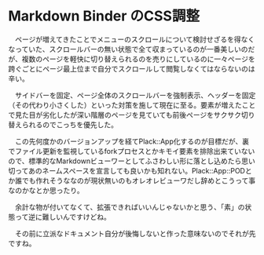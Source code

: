 # Markdown Binder のCSS調整

　ページが増えてきたことでメニューのスクロールについて検討せざるを得なくなっていた、スクロールバーの無い状態で全て収まっているのが一番美しいのだが、複数のページを軽快に切り替えられるのを売りにしているのに一々ページを跨ぐごとにページ最上位まで自分でスクロールして閲覧しなくてはならないのは辛い。

　サイドバーを固定、ページ全体のスクロールバーを強制表示、ヘッダーを固定（その代わり小さくした）といった対策を施して現在に至る。要素が増えたことで見た目が劣化したが深い階層のページを見ていても前後ページをサクサク切り替えられるのでこっちを優先した。

　この先何度かのバージョンアップを経てPlack::App化するのが目標だが、裏でファイル更新を監視しているforkプロセスとかキモイ要素を排除出来ていないので、標準的なMarkdownビューワーとしてふさわしい形に落とし込めたら思い切ってあのネームスペースを宣言しても良いかも知れない。Plack::App::PODとか誰でも作れそうななのが現状無いのもオレオレビューワだし辞めとこうって事なのかなとか思ったり。

　余計な物が付いてなくて、拡張できればいいんじゃないかと思う、「素」の状態って逆に難しいんですけどね。

　その前に立派なドキュメント自分が後悔しないと作った意味ないのでそれが先ですね。
